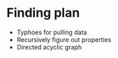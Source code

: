 # Finding plan

* Typhoes for pulling data
* Recursively figure out properties
* Directed acyclic graph


